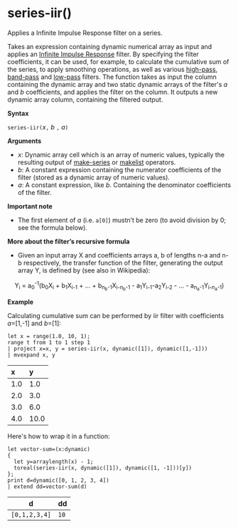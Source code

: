 # series-iir()

Applies a Infinite Impulse Response filter on a series.  

Takes an expression containing dynamic numerical array as input and applies an [Infinite Impulse Response](https://en.wikipedia.org/wiki/Infinite-impulse-response) filter. By specifying the filter coefficients, it can be used, for example, to calculate the cumulative sum of the series, to apply smoothing operations, as well as various [high-pass](https://en.wikipedia.org/wiki/High-pass-filter), [band-pass](https://en.wikipedia.org/wiki/Band-pass-filter) and [low-pass](https://en.wikipedia.org/wiki/Low-pass-filter) filters. The function takes as input the column containing the dynamic array and two static dynamic arrays of the filter's *a* and *b* coefficients, and applies the filter on the column. It outputs a new dynamic array column, containing the filtered output.  
 

**Syntax**

`series-iir(`*x*`,` *b* `,` *a*`)`

**Arguments**

* *x*: Dynamic array cell which is an array of numeric values, typically the resulting output of [make-series](make-seriesoperator.md) or [makelist](makelist-aggfunction.md) operators.
* *b*: A constant expression containing the numerator coefficients of the filter (stored as a dynamic array of numeric values).
* *a*: A constant expression, like *b*. Containing the denominator coefficients of the filter.

**Important note**

* The first element of *a* (i.e. `a[0]`) mustn’t be zero (to avoid division by 0; see the formula below).

**More about the filter’s recursive formula**

* Given an input array X and coefficients arrays a, b of lengths n-a and n-b respectively, the transfer function of the filter, generating the output array Y, is defined by (see also in Wikipedia):

<div align="center">
Y<sub>i</sub> = a<sub>0</sub><sup>-1</sup>(b<sub>0</sub>X<sub>i</sub>
 + b<sub>1</sub>X<sub>i-1</sub> + ... + b<sub>n<sub>b</sub>-1</sub>X<sub>i-n<sub>b</sub>-1</sub>
 - a<sub>1</sub>Y<sub>i-1</sub>-a<sub>2</sub>Y<sub>i-2</sub> - ... - a<sub>n<sub>a</sub>-1</sub>Y<sub>i-n<sub>a</sub>-1</sub>)
</div>

**Example**

Calculating cumulative sum can be performed by iir filter with coefficients *a*=[1,-1] and *b*=[1]:  

<!-- csl: https://help.kusto.windows.net:443/Samples -->
```
let x = range(1.0, 10, 1);
range t from 1 to 1 step 1
| project x=x, y = series-iir(x, dynamic([1]), dynamic([1,-1]))
| mvexpand x, y
```

| x | y |
|:--|:--|
|1.0|1.0|
|2.0|3.0|
|3.0|6.0|
|4.0|10.0|

Here's how to wrap it in a function:

<!-- csl: https://help.kusto.windows.net:443/Samples -->
```
let vector-sum=(x:dynamic)
{
  let y=arraylength(x) - 1;
  toreal(series-iir(x, dynamic([1]), dynamic([1, -1]))[y])
};
print d=dynamic([0, 1, 2, 3, 4])
| extend dd=vector-sum(d)
```

|d            |dd  |
|-------------|----|
|`[0,1,2,3,4]`|`10`|
